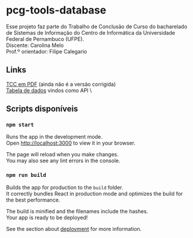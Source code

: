 # pcg-tools-database

Esse projeto faz parte do Trabalho de Conclusão de Curso do bacharelado de Sistemas de Informação do Centro de Informática da Universidade Federal de Pernambuco (UFPE). \
Discente: Carolina Melo \
Prof.º orientador: Filipe Calegario

## Links

[TCC em PDF](https://drive.google.com/file/d/1UynJfapySjHTeGvCh_Aeo-qLeChgo6Pf/view?usp=sharing) (ainda não é a versão corrigida) \
[Tabela de dados](https://cutt.ly/LHmWN6f) vindos como API \

## Scripts disponíveis

### `npm start`

Runs the app in the development mode.\
Open [http://localhost:3000](http://localhost:3000) to view it in your browser.

The page will reload when you make changes.\
You may also see any lint errors in the console.

### `npm run build`

Builds the app for production to the `build` folder.\
It correctly bundles React in production mode and optimizes the build for the best performance.

The build is minified and the filenames include the hashes.\
Your app is ready to be deployed!

See the section about [deployment](https://facebook.github.io/create-react-app/docs/deployment) for more information.